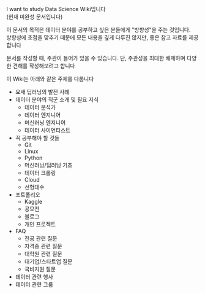 I want to study Data Science Wiki입니다  
(현재 미완성 문서입니다)

이 문서의 목적은 데이터 분야를 공부하고 싶은 분들에게 "방향성"을 주는 것입니다.   
방향성에 초점을 맞추기 때문에 모든 내용을 깊게 다루진 않지만, 좋은 참고 자료를 제공합니다


문서를 작성할 때, 주관이 들어가 있을 수 있습니다. 단, 주관성을 최대한 배제하며 다양한 견해를 작성해보려고 합니다

이 Wiki는 아래와 같은 주제를 다룹니다

- 요새 딥러닝의 발전 사례
- 데이터 분야의 직군 소개 및 필요 지식
    - 데이터 분석가
    - 데이터 엔지니어
    - 머신러닝 엔지니어
    - 데이터 사이언티스트
- 꼭 공부해야 할 것들
    - Git
    - Linux
    - Python
    - 머신러닝/딥러닝 기초
    - 데이터 크롤링
    - Cloud
    - 선형대수
- 포트폴리오
    - Kaggle
    - 공모전
    - 블로그
    - 개인 프로젝트
- FAQ
    - 전공 관련 질문
    - 자격증 관련 질문
    - 대학원 관련 질문
    - 대기업/스타트업 질문
    - 국비지원 질문
- 데이터 관련 행사
- 데이터 관련 그룹
